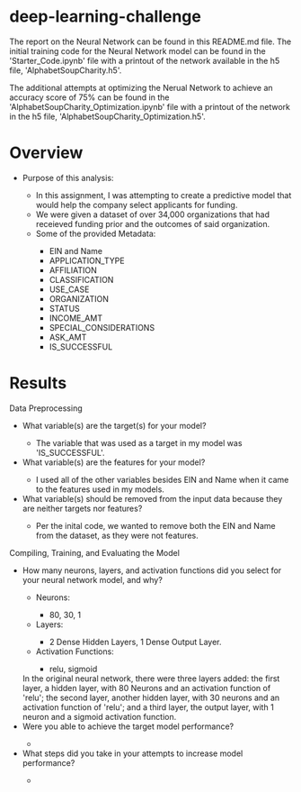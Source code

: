 # deep-learning-challenge
The report on the Neural Network can be found in this README.md file. The initial training code for the Neural Network model can be found in the 'Starter_Code.ipynb' file with a printout of the network available in the h5 file, 'AlphabetSoupCharity.h5'.

The additional attempts at optimizing the Nerual Network to achieve an accuracy score of 75% can be found in the 'AlphabetSoupCharity_Optimization.ipynb' file with a printout of the network in the h5 file, 'AlphabetSoupCharity_Optimization.h5'.

# Overview
<ul>
  <li>Purpose of this analysis:</li>
  <ul>
    <li>In this assignment, I was attempting to create a predictive model that would help the company select applicants for funding.</li>
    <li>We were given a dataset of over 34,000 organizations that had receieved funding prior and the outcomes of said organization.</li>
    <li>Some of the provided Metadata:</li>
      <ul>
        <li>EIN and Name</li>
        <li>APPLICATION_TYPE</li>
        <li>AFFILIATION</li>
        <li>CLASSIFICATION</li>
        <li>USE_CASE</li>
        <li>ORGANIZATION</li>
        <li>STATUS</li>
        <li>INCOME_AMT</li>
        <li>SPECIAL_CONSIDERATIONS</li>
        <li>ASK_AMT</li>
        <li>IS_SUCCESSFUL</li>
      </ul>
  </ul>
</ul>

# Results
Data Preprocessing
<ul>
  <li>What variable(s) are the target(s) for your model?</li>
  <ul><li>The variable that was used as a target in my model was 'IS_SUCCESSFUL'.</li></ul>
  <li>What variable(s) are the features for your model?</li>
  <ul><li>I used all of the other variables besides EIN and Name when it came to the features used in my models.</li></ul>
  <li>What variable(s) should be removed from the input data because they are neither targets nor features?</li>
  <ul><li>Per the inital code, we wanted to remove both the EIN and Name from the dataset, as they were not features.</li></ul>
</ul>

Compiling, Training, and Evaluating the Model
<ul>
  <li>How many neurons, layers, and activation functions did you select for your neural network model, and why?</li>
    <ul>
      <li>Neurons:</li>
        <ul><li>80, 30, 1</li></ul>
      <li>Layers:</li>
        <ul><li>2 Dense Hidden Layers, 1 Dense Output Layer.</li></ul>
      <li>Activation Functions:</li>
        <ul><li>relu, sigmoid</li></ul>
    </ul>
  In the original neural network, there were three layers added: the first layer, a hidden layer, with 80 Neurons and an activation function of 'relu'; the second layer, another hidden layer, with 30 neurons and an activation function of 'relu'; and a third layer, the output layer, with 1 neuron and a sigmoid activation function.
  <li>Were you able to achieve the target model performance?</li>
  <ul><li></li></ul>
  <li>What steps did you take in your attempts to increase model performance?</li>
  <ul><li></li></ul>
</ul>
